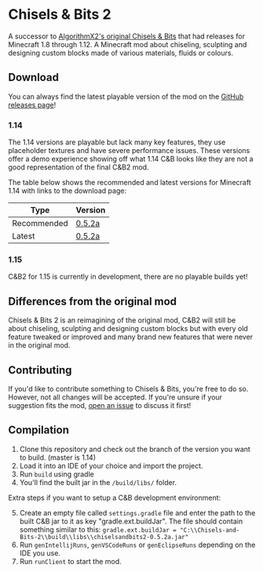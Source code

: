 # Chisels & Bits 2
A successor to [AlgorithmX2's original Chisels & Bits](https://github.com/AlgorithmX2/Chisels-and-Bits) that had releases for Minecraft 1.8 through 1.12. A Minecraft mod about chiseling, sculpting and designing custom blocks made of various materials, fluids or colours.

Download
--------------
You can always find the latest playable version of the mod on the [GitHub releases page](https://github.com/Aeltumn/Chisels-and-Bits-2/releases)!

### 1.14
The 1.14 versions are playable but lack many key features, they use placeholder textures and have severe performance issues. These versions offer a demo experience showing off what 1.14 C&B looks like they are not a good representation of the final C&B2 mod.

The table below shows the recommended and latest versions for Minecraft 1.14 with links to the download page:

| Type | Version |
| ------------- | ------------- |
| Recommended  | [0.5.2a](https://github.com/Aeltumn/Chisels-and-Bits-2/releases/tag/0.5.2a)  |
| Latest  | [0.5.2a](https://github.com/Aeltumn/Chisels-and-Bits-2/releases/tag/0.5.2a) |

### 1.15
C&B2 for 1.15 is currently in development, there are no playable builds yet!

Differences from the original mod
--------------
Chisels & Bits 2 is an reimagining of the original mod, C&B2 will still be about chiseling, sculpting and designing custom blocks but with every old feature tweaked or improved and many brand new features that were never in the original mod.

Contributing
--------------
If you'd like to contribute something to Chisels & Bits, you're free to do so. However, not all changes will be accepted. If you're unsure if your suggestion fits the mod, [open an issue](https://github.com/Aeltumn/Chisels-and-Bits-2/issues) to discuss it first!

Compilation
--------------
1) Clone this repository and check out the branch of the version you want to build. (master is 1.14)
2) Load it into an IDE of your choice and import the project.
3) Run `build` using gradle
4) You'll find the built jar in the `/build/libs/` folder.

Extra steps if you want to setup a C&B development environment:

5) Create an empty file called `settings.gradle` file and enter the path to the built C&B jar to it as key "gradle.ext.buildJar". The file should contain something similar to this:
```gradle.ext.buildJar = "C:\\Chisels-and-Bits-2\\build\\libs\\chiselsandbits2-0.5.2a.jar"```
6) Run `genIntellijRuns`, `genVSCodeRuns` or `genEclipseRuns` depending on the IDE you use.
7) Run `runClient` to start the mod.
